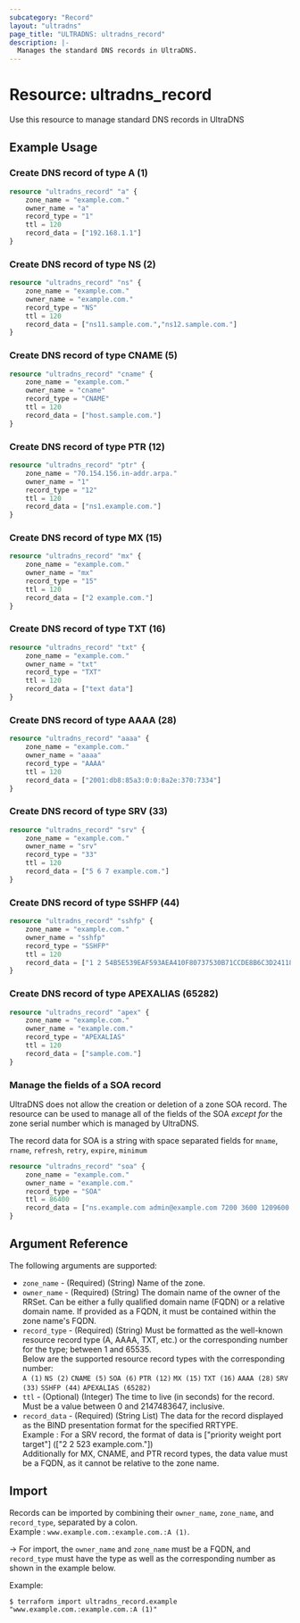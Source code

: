 ```yaml
---
subcategory: "Record"
layout: "ultradns"
page_title: "ULTRADNS: ultradns_record"
description: |-
  Manages the standard DNS records in UltraDNS.
---
```


# Resource: ultradns_record

Use this resource to manage standard DNS records in UltraDNS

## Example Usage

### Create DNS record of type A (1)

```terraform
resource "ultradns_record" "a" {
    zone_name = "example.com."
    owner_name = "a"
    record_type = "1"
    ttl = 120
    record_data = ["192.168.1.1"]
}
```

### Create DNS record of type NS (2)

```terraform
resource "ultradns_record" "ns" {
    zone_name = "example.com."
    owner_name = "example.com."
    record_type = "NS"
    ttl = 120
    record_data = ["ns11.sample.com.","ns12.sample.com."]
}
```

### Create DNS record of type CNAME (5)

```terraform
resource "ultradns_record" "cname" {
    zone_name = "example.com."
    owner_name = "cname"
    record_type = "CNAME"
    ttl = 120
    record_data = ["host.sample.com."]
}
```

### Create DNS record of type PTR (12)

```terraform
resource "ultradns_record" "ptr" {
    zone_name = "70.154.156.in-addr.arpa."
    owner_name = "1"
    record_type = "12"
    ttl = 120
    record_data = ["ns1.example.com."]
}
```

### Create DNS record of type MX (15)

```terraform
resource "ultradns_record" "mx" {
    zone_name = "example.com."
    owner_name = "mx"
    record_type = "15"
    ttl = 120
    record_data = ["2 example.com."]
}
```

### Create DNS record of type TXT (16)

```terraform
resource "ultradns_record" "txt" {
    zone_name = "example.com."
    owner_name = "txt"
    record_type = "TXT"
    ttl = 120
    record_data = ["text data"]
}
```

### Create DNS record of type AAAA (28)

```terraform
resource "ultradns_record" "aaaa" {
    zone_name = "example.com."
    owner_name = "aaaa"
    record_type = "AAAA"
    ttl = 120
    record_data = ["2001:db8:85a3:0:0:8a2e:370:7334"]
}
```

### Create DNS record of type SRV (33)

```terraform
resource "ultradns_record" "srv" {
    zone_name = "example.com."
    owner_name = "srv"
    record_type = "33"
    ttl = 120
    record_data = ["5 6 7 example.com."]
}
```

### Create DNS record of type SSHFP (44)

```terraform
resource "ultradns_record" "sshfp" {
    zone_name = "example.com."
    owner_name = "sshfp"
    record_type = "SSHFP"
    ttl = 120
    record_data = ["1 2 54B5E539EAF593AEA410F80737530B71CCDE8B6C3D241184A1372E98BC7EDB37"]
}
```

### Create DNS record of type APEXALIAS (65282)

```terraform
resource "ultradns_record" "apex" {
    zone_name = "example.com."
    owner_name = "example.com."
    record_type = "APEXALIAS"
    ttl = 120
    record_data = ["sample.com."]
}
```

### Manage the fields of a SOA record
UltraDNS does not allow the creation or deletion of a zone SOA record. The resource can be used to manage all of the fields of the SOA _except for_ the zone serial number which is managed by UltraDNS.

The record data for SOA is a string with space separated fields for `mname`, `rname`, `refresh`, `retry`, `expire`, `minimum`

```terraform
resource "ultradns_record" "soa" {
    zone_name = "example.com."
    owner_name = "example.com."
    record_type = "SOA"
    ttl = 86400
    record_data = ["ns.example.com admin@example.com 7200 3600 1209600 36000"]
}
```


## Argument Reference

The following arguments are supported:

* `zone_name` - (Required) (String) Name of the zone.
* `owner_name` - (Required) (String) The domain name of the owner of the RRSet. Can be either a fully qualified domain name (FQDN) or a relative domain name. If provided as a FQDN, it must be contained within the zone name's FQDN.
* `record_type` - (Required) (String) Must be formatted as the well-known resource record type (A, AAAA, TXT, etc.) or the corresponding number for the type; between 1 and 65535.<br/>
Below are the supported resource record types with the corresponding number:<br/>
`A (1)`
`NS (2)`
`CNAME (5)`
`SOA (6)`
`PTR (12)`
`MX (15)`
`TXT (16)`
`AAAA (28)`
`SRV (33)`
`SSHFP (44)`
`APEXALIAS (65282)`
* `ttl` - (Optional) (Integer) The time to live (in seconds) for the record. Must be a value between 0 and 2147483647, inclusive.
* `record_data` - (Required) (String List) The data for the record displayed as the BIND presentation format for the specified RRTYPE.<br/>
Example : For a SRV record, the format of data is ["priority weight port target"] (["2 2 523 example.com."])<br/>
Additionally for MX, CNAME, and PTR record types, the data value must be a FQDN, as it cannot be relative to the zone name.<br/>

## Import

Records can be imported by combining their `owner_name`, `zone_name`, and `record_type`, separated by a colon.<br/>
Example : `www.example.com.:example.com.:A (1)`.


-> For import, the `owner_name` and `zone_name` must be a FQDN, and `record_type` must have the type as well as the corresponding number as shown in the example below.

Example:
```
$ terraform import ultradns_record.example "www.example.com.:example.com.:A (1)" 
```
